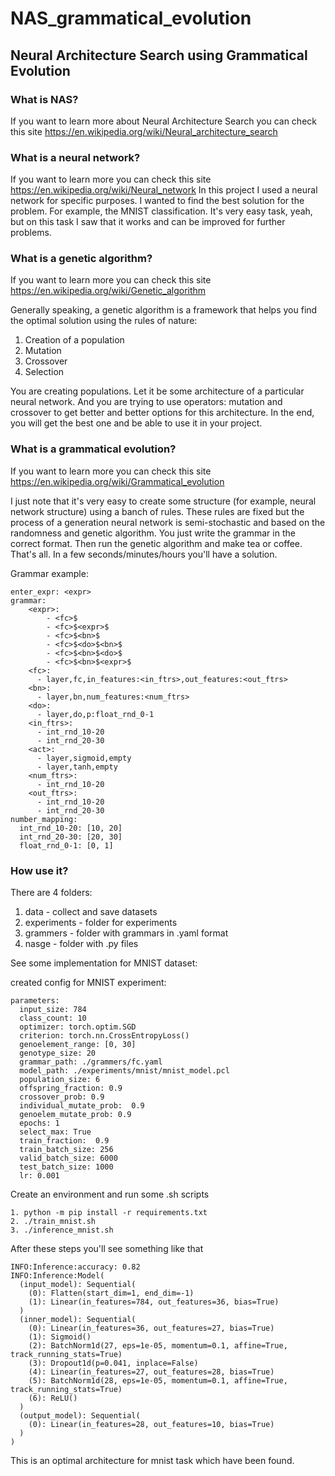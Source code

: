 # NAS_grammatical_evolution

## Neural Architecture Search using Grammatical Evolution


### What is NAS?
If you want to learn more about Neural Architecture Search you can check this site
https://en.wikipedia.org/wiki/Neural_architecture_search


### What is a neural network?
If you want to learn more you can check this site
https://en.wikipedia.org/wiki/Neural_network
In this project I used a neural network for specific purposes.
I wanted to find the best solution for the problem. For example, the MNIST classification.
It's very easy task, yeah, but on this task I saw that it works and can be improved for 
further problems.

### What is a genetic algorithm?  
If you want to learn more you can check this site
https://en.wikipedia.org/wiki/Genetic_algorithm

Generally speaking, a genetic algorithm is a framework that helps you find the optimal solution using the rules of nature:
1. Creation of a population
2. Mutation
3. Crossover
4. Selection

You are creating populations. Let it be some architecture of a particular neural network.
And you are trying to use operators: mutation and crossover to get better and better options for this architecture.
In the end, you will get the best one and be able to use it in your project.

### What is a grammatical evolution?
If you want to learn more you can check this site
https://en.wikipedia.org/wiki/Grammatical_evolution

I just note that it's very easy to create some structure (for example, neural network structure) using a banch of rules.
These rules are fixed but the process of a generation neural network is semi-stochastic and based on the randomness and genetic algorithm.
You just write the grammar in the correct format. Then run the genetic algorithm and make tea or coffee. That's all.
In a few seconds/minutes/hours you'll have a solution.

Grammar example:
```
enter_expr: <expr>
grammar:
    <expr>:
        - <fc>$
        - <fc>$<expr>$
        - <fc>$<bn>$
        - <fc>$<do>$<bn>$
        - <fc>$<bn>$<do>$
        - <fc>$<bn>$<expr>$
    <fc>:
      - layer,fc,in_features:<in_ftrs>,out_features:<out_ftrs>
    <bn>:
      - layer,bn,num_features:<num_ftrs>
    <do>:
      - layer,do,p:float_rnd_0-1
    <in_ftrs>:
      - int_rnd_10-20
      - int_rnd_20-30
    <act>:
      - layer,sigmoid,empty
      - layer,tanh,empty
    <num_ftrs>:
      - int_rnd_10-20
    <out_ftrs>:
      - int_rnd_10-20
      - int_rnd_20-30
number_mapping:
  int_rnd_10-20: [10, 20]
  int_rnd_20-30: [20, 30]
  float_rnd_0-1: [0, 1]
```


### How use it?
There are 4 folders:
1. data - collect and save datasets
2. experiments - folder for experiments 
3. grammers - folder with grammars in .yaml format 
4. nasge - folder with .py files

See some implementation for MNIST dataset:

created config for MNIST experiment:
```
parameters:
  input_size: 784
  class_count: 10
  optimizer: torch.optim.SGD
  criterion: torch.nn.CrossEntropyLoss()
  genoelement_range: [0, 30]
  genotype_size: 20
  grammar_path: ./grammers/fc.yaml
  model_path: ./experiments/mnist/mnist_model.pcl
  population_size: 6
  offspring_fraction: 0.9
  crossover_prob: 0.9
  individual_mutate_prob:  0.9
  genoelem_mutate_prob: 0.9
  epochs: 1
  select_max: True
  train_fraction:  0.9
  train_batch_size: 256
  valid_batch_size: 6000
  test_batch_size: 1000
  lr: 0.001

```

Create an environment and run some .sh scripts

```
1. python -m pip install -r requirements.txt
2. ./train_mnist.sh
3. ./inference_mnist.sh
```

After these steps you'll see something like that
```
INFO:Inference:accuracy: 0.82
INFO:Inference:Model(
  (input_model): Sequential(
    (0): Flatten(start_dim=1, end_dim=-1)
    (1): Linear(in_features=784, out_features=36, bias=True)
  )
  (inner_model): Sequential(
    (0): Linear(in_features=36, out_features=27, bias=True)
    (1): Sigmoid()
    (2): BatchNorm1d(27, eps=1e-05, momentum=0.1, affine=True, track_running_stats=True)
    (3): Dropout1d(p=0.041, inplace=False)
    (4): Linear(in_features=27, out_features=28, bias=True)
    (5): BatchNorm1d(28, eps=1e-05, momentum=0.1, affine=True, track_running_stats=True)
    (6): ReLU()
  )
  (output_model): Sequential(
    (0): Linear(in_features=28, out_features=10, bias=True)
  )
)
```
This is an optimal architecture for mnist task which have been found.

